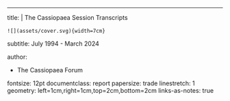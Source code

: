 ---
title: |
    The Cassiopaea Session Transcripts
    
    ![](assets/cover.svg){width=7cm}  
subtitle: July 1994 - March 2024

author:
- The Cassiopaea Forum

fontsize: 12pt
documentclass: report
papersize: trade
linestretch: 1
geometry: left=1cm,right=1cm,top=2cm,bottom=2cm
links-as-notes: true
